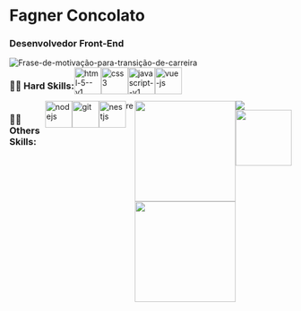   # Fagner Concolato
  
  ### Desenvolvedor Front-End 
  <img alt="Frase-de-motivação-para-transição-de-carreira" src= "https://readme-typing-svg.herokuapp.com/?lines=Em+um+processo+de+transição+de+carreira+estudando+arduamente+para+me+tornar+um+excelente+Desenvolvedor." >
  <div style="display:flex">
  <h3>👨‍💻 Hard Skills: </h3>
    
  <img width="48" height="48" src="https://img.icons8.com/color/48/html-5--v1.png" alt="html-5--v1"/>
  <img width="48" height="48" src="https://img.icons8.com/stickers/100/css3.png" alt="css3"/>
  <img width="48" height="48" src="https://img.icons8.com/color/48/javascript--v1.png" alt="javascript--v1"/>
  <img width="48" height="48" src="https://img.icons8.com/color/48/vue-js.png" alt="vue-js"/>


  </div>
 <div style="display:flex">  
  <h3>🧙‍♂️ Others Skills:</h3>
<div style="display:flex">  
  <img width="48" height="48" src="https://img.icons8.com/color/48/nodejs.png" alt="nodejs"/>
  <img width="48" height="48" src="https://img.icons8.com/color/48/git.png" alt="git"/>
  <img width="48" height="48" src="https://img.icons8.com/color/48/nestjs.png" alt="nestjs"/>
  <img width="16" height="16" src="https://img.icons8.com/officel/16/react.png" alt="react"/>
   </div>
    
  <div>
  <a href="https://github.com/FagnerConcolato">
  <img height="180em" src="https://github-readme-stats.vercel.app/api?username=joaogabrielz&show_icons=true&theme=aura&include_all_commits=true&count_private=false"/>
  <img height="180em" src="https://github-readme-stats.vercel.app/api/top-langs/?username=joaogabrielz&layout=compact&langs_count=16&theme=aura"/>  
  </div>    
    
<div> 
  <a href = "mailto:fca.fisica@gmail"><img src="https://img.shields.io/badge/Gmail-D14836?style=for-the-badge&logo=gmail&logoColor=white" target="_blank"></a>
  <a href="https://www.linkedin.com/in/fagner-concolato-b2a560245"><img src="https://img.shields.io/badge/-LinkedIn-%230077B5?style=for-the-            badge&logo=linkedin&logoColor=white" width="100" target="_blank"></a>  
</div>

